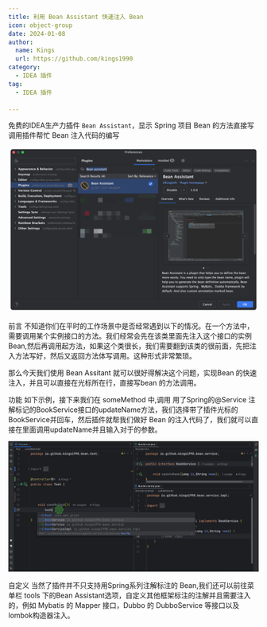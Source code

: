 ```yaml
---
title: 利用 Bean Assistant 快速注入 Bean
icon: object-group
date: 2024-01-08
author: 
  name: Kings
  url: https://github.com/kings1990
category:
  - IDEA 插件
tag:
  - IDEA 插件

---
```



免费的IDEA生产力插件 `Bean Assistant`，显示 Spring 项目 Bean 的方法直接写调用插件帮忙 Bean 注入代码的编写

![](/assets/images/beanAssistant/beanAssistant1.png)

前言
不知道你们在平时的工作场景中是否经常遇到以下的情况。在一个方法中，需要调用某个实例接口的方法。我们经常会先在该类里面先注入这个接口的实例 Bean,然后再调用起方法，如果这个类很长，我们需要翻到该类的很前面，先把注入方法写好，然后又返回方法体写调用。这种形式非常繁琐。

那么今天我们使用 Bean Assitant 就可以很好得解决这个问题，实现Bean 的快速注入，并且可以直接在光标所在行，直接写bean 的方法调用。

功能
如下示例，接下来我们在 someMethod 中,调用 用了Spring的@Service 注解标记的BookService接口的updateName方法，我们选择带了插件光标的BookService并回车，然后插件就帮我们做好 Bean 的注入代码了，我们就可以直接在里面调用updateName并且输入对于的参数。

![](/assets/images/beanAssistant/beanAssistant2.png)

自定义
当然了插件并不只支持用Spring系列注解标注的 Bean,我们还可以前往菜单栏 tools 下的Bean Assistant选项，自定义其他框架标注的注解并且需要注入的，例如 Mybatis 的 Mapper 接口，Dubbo 的 DubboService 等接口以及lombok构造器注入。

